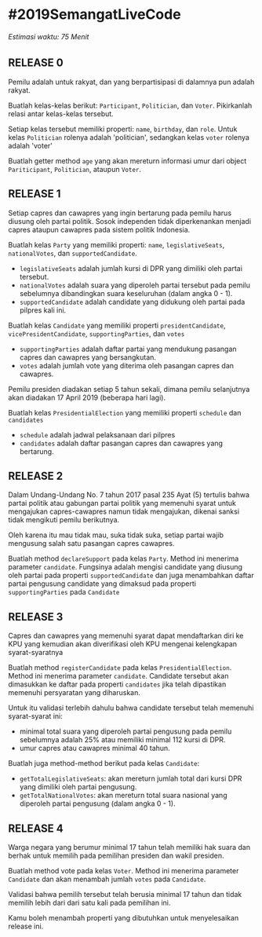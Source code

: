 # #2019SemangatLiveCode
###### Estimasi waktu: 75 Menit

## RELEASE 0

Pemilu adalah untuk rakyat, dan yang berpartisipasi di dalamnya pun adalah rakyat.

Buatlah kelas-kelas berikut: `Participant`, `Politician`, dan `Voter`. Pikirkanlah relasi antar kelas-kelas tersebut.

Setiap kelas tersebut memiliki properti: `name`, `birthday`, dan `role`. Untuk kelas `Politician` rolenya adalah 'politician', sedangkan kelas `voter` rolenya adalah 'voter'

Buatlah getter method `age` yang akan mereturn informasi umur dari object `Pariticipant`, `Politician`, ataupun `Voter`.


## RELEASE 1

Setiap capres dan cawapres yang ingin bertarung pada pemilu harus diusung oleh partai politik. Sosok independen tidak diperkenankan menjadi capres ataupun cawapres pada sistem politik Indonesia.

Buatlah kelas `Party` yang memiliki properti: `name`, `legislativeSeats`, `nationalVotes`, dan `supportedCandidate`.

- `legislativeSeats` adalah jumlah kursi di DPR yang dimiliki oleh partai tersebut.
- `nationalVotes` adalah suara yang diperoleh partai tersebut pada pemilu sebelumnya dibandingkan suara keseluruhan (dalam angka 0 - 1).
- `supportedCandidate` adalah candidate yang didukung oleh partai pada pilpres kali ini.

Buatlah kelas `Candidate` yang memiliki properti `presidentCandidate`, `vicePresidentCandidate`, `supportingParties`, dan `votes`
- `supportingParties` adalah daftar partai yang mendukung pasangan capres dan cawapres yang bersangkutan.
- `votes` adalah jumlah vote yang diterima oleh pasangan capres dan cawapres.

Pemilu presiden diadakan setiap 5 tahun sekali, dimana pemilu selanjutnya akan diadakan 17 April 2019 (beberapa hari lagi).

Buatlah kelas `PresidentialElection` yang memiliki properti `schedule` dan `candidates`
- `schedule` adalah jadwal pelaksanaan dari pilpres
- `candidates` adalah daftar pasangan capres dan cawapres yang bertarung.


## RELEASE 2

Dalam Undang-Undang No. 7 tahun 2017 pasal 235 Ayat (5) tertulis bahwa partai politik atau gabungan partai politik yang memenuhi syarat untuk mengajukan capres-cawapres namun tidak mengajukan, dikenai sanksi tidak mengikuti pemilu berikutnya.

Oleh karena itu mau tidak mau, suka tidak suka, setiap partai wajib mengusung salah satu pasangan capres cawapres.

Buatlah method `declareSupport` pada kelas `Party`. Method ini menerima parameter `candidate`. Fungsinya adalah mengisi candidate yang diusung oleh partai pada properti `supportedCandidate` dan juga menambahkan daftar partai pengusung candidate yang dimaksud pada properti `supportingParties` pada `Candidate`


## RELEASE 3

Capres dan cawapres yang memenuhi syarat dapat mendaftarkan diri ke KPU yang kemudian akan diverifikasi oleh KPU mengenai kelengkapan syarat-syaratnya

Buatlah method `registerCandidate` pada kelas `PresidentialElection`. Method ini menerima parameter `candidate`. Candidate tersebut akan dimasukkan ke daftar pada properti `candidates` jika telah dipastikan memenuhi persyaratan yang diharuskan.

Untuk itu validasi terlebih dahulu bahwa candidate tersebut telah memenuhi syarat-syarat ini:
- minimal total suara yang diperoleh partai pengusung pada pemilu sebelumnya adalah 25% atau memiliki minimal 112 kursi di DPR.
- umur capres atau cawapres minimal 40 tahun.

Buatlah juga method-method berikut pada kelas `Candidate`:
- `getTotalLegislativeSeats`: akan mereturn jumlah total dari kursi DPR yang dimiliki oleh partai pengusung.
- `getTotalNationalVotes`: akan mereturn total suara nasional yang diperoleh partai pengusung (dalam angka 0 - 1).


## RELEASE 4 

Warga negara yang berumur minimal 17 tahun telah memiliki hak suara dan berhak untuk memilih pada pemilihan presiden dan wakil presiden.

Buatlah method vote pada kelas `Voter`. Method ini menerima parameter `Candidate` dan akan menambah jumlah `votes` pada `Candidate`.

Validasi bahwa pemilih tersebut telah berusia minimal 17 tahun dan tidak memilih lebih dari dari satu kali pada pemilihan ini.

Kamu boleh menambah properti yang dibutuhkan untuk menyelesaikan release ini.

